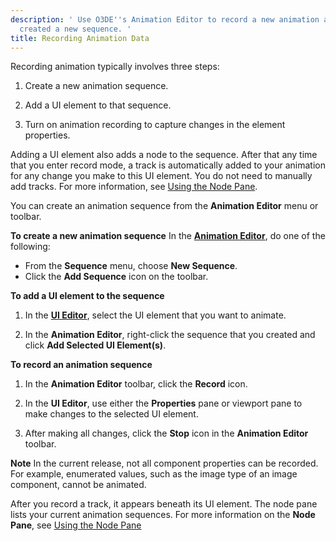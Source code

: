 ```yaml
---
description: ' Use O3DE''s Animation Editor to record a new animation after you have
  created a new sequence. '
title: Recording Animation Data
---
```


Recording animation typically involves three steps:

1. Create a new animation sequence.

1. Add a UI element to that sequence.

1. Turn on animation recording to capture changes in the element properties.

Adding a UI element also adds a node to the sequence. After that any time that you enter record mode, a track is automatically added to your animation for any change you make to this UI element. You do not need to manually add tracks. For more information, see [Using the Node Pane](using-node-pane/).

You can create an animation sequence from the **Animation Editor** menu or toolbar.

**To create a new animation sequence**
In the [**Animation Editor**](_index/), do one of the following:
+ From the **Sequence** menu, choose **New Sequence**.
+ Click the **Add Sequence** icon on the toolbar.

**To add a UI element to the sequence**

1. In the [**UI Editor**](/docs/user-guide/interactivity/user-interface/editor/), select the UI element that you want to animate.

1. In the **Animation Editor**, right-click the sequence that you created and click **Add Selected UI Element(s)**.

**To record an animation sequence**

1. In the **Animation Editor** toolbar, click the **Record** icon.

1. In the **UI Editor**, use either the **Properties** pane or viewport pane to make changes to the selected UI element.

1. After making all changes, click the **Stop** icon in the **Animation Editor** toolbar.

**Note**
In the current release, not all component properties can be recorded. For example, enumerated values, such as the image type of an image component, cannot be animated.

After you record a track, it appears beneath its UI element. The node pane lists your current animation sequences. For more information on the **Node Pane**, see [Using the Node Pane](using-node-pane/)

